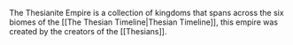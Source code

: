 The Thesianite Empire is a collection of kingdoms that spans across the six biomes of the [[The Thesian Timeline|Thesian Timeline]], this empire was created by the creators of the [[Thesians]].